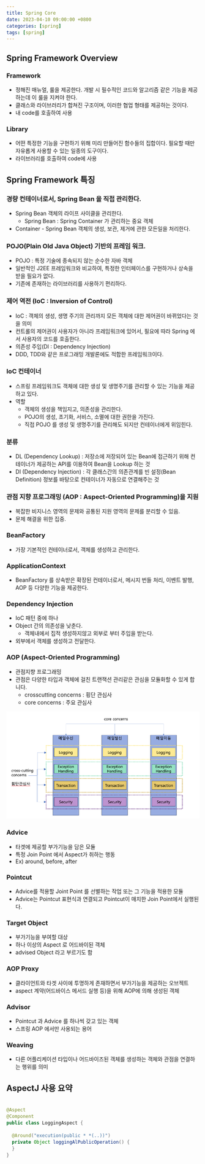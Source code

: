 ```yaml
---
title: Spring Core
date: 2023-04-10 09:00:00 +0800
categories: [spring]
tags: [spring]
---
```


## Spring Framework Overview

### Framework

- 정해진 매뉴얼, 룰을 제공한다. 개발 시 필수적인 코드와 알고리즘 같은 기능을 제공하는데 이 룰을 지켜야 한다.
- 클래스와 라이브러리가 합쳐진 구조이며, 이러한 협업 형태를 제공하는 것이다.
- 내 code를 호출하여 사용

### Library

- 어떤 특정한 기능을 구현하기 위해 미리 만들어진 함수들의 집합이다. 필요할 때만 자유롭게 사용할 수 있는 일종의 도구이다.
- 라이브러리를 호출하여 code에 사용

## Spring Framework 특징

### 경량 컨테이너로서, Spring Bean 을 직접 관리한다.

- Spring Bean 객체의 라이프 사이클을 관리한다.
  - Spring Bean : Spring Container 가 관리하는 중요 객체
- Container - Spring Bean 객체의 생성, 보관, 제거에 관한 모든일을 처리한다.

### POJO(Plain Old Java Object) 기반의 프레임 워크.

- POJO : 특정 기술에 종속되지 않는 순수한 자바 객체
- 일반적인 J2EE 프레임워크와 비교하여, 특정한 인터페이스를 구현하거나 상속을 받을 필요가 없다.
- 기존에 존재하는 라이브러리를 사용하기 편리하다.

### 제어 역전 (IoC : Inversion of Control)

- IoC : 객체의 생성, 생명 주기의 관리까지 모든 객체에 대한 제어권이 바뀌었다는 것을 의미
- 컨트롤의 제어권이 사용자가 아니라 프레임워크에 있어서, 필요에 따라 Spring 에서 사용자의 코드를 호출한다.
- 의존성 주입(DI : Dependency Injection)
- DDD, TDD와 같은 프로그래밍 개발론에도 적합한 프레임워크이다.


### IoC 컨테이너

- 스프링 프레임워크도 객체에 대한 생성 및 생명주기를 관리할 수 있는 기능을 제공하고 있다.
- 역할
  - 객체의 생성을 책임지고, 의존성을 관리한다.
  - POJO의 생성, 초기화, 서비스, 소멸에 대한 권한을 가진다.
  - 직접 POJO 를 생성 및 생명주기를 관리해도 되지만 컨테이너에게 위임힌다.

### 분류

- DL (Dependency Lookup) : 저장소에 저장되어 있는 Bean에 접근하기 위해 컨테이너가 제공하는 API를 이용하여 Bean을 Lookup 하는 것
- DI (Dependency Injection) : 각 클래스간의 의존관계를 빈 설정(Bean Definition) 정보를 바탕으로 컨테이너가 자동으로 연결해주는 것

### 관점 지향 프로그래밍 (AOP : Aspect-Oriented Programming)을 지원

- 복잡한 비지니스 영역의 문제와 공통된 지원 영역의 문제를 분리할 수 있음.
- 문제 해결을 위한 집중.

### BeanFactory

- 가장 기본적인 컨테이너로서, 객체를 생성하고 관리한다.

### ApplicationContext

- BeanFactory 를 상속받은 확장된 컨테이너로서, 메시지 번들 처리, 이벤트 발행, AOP 등 다양한 기능을 제공한다.

### Dependency Injection

- IoC 패턴 중에 하나
- Object 간의 의존성을 낮춘다.
  - 객체내에서 집적 생성하지않고 외부로 부터 주입을 받는다.
- 외부에서 객체를 생성하고 전달한다.

### AOP (Aspect-Oriented Programming)

- 관점지향 프로그래밍
- 관점은 다양한 타입과 객체에 걸친 트랜잭션 관리같은 관심을 모듈화할 수 있게 합니다.
  - crosscutting concerns : 횡단 관심사
  - core concerns : 주요 관심사

<img src="/images/spring-core/concerns.png">

### Advice

- 타겟에 제공할 부가기능을 담은 모듈
- 특정 Join Point 에서 Aspect가 취하는 행동
- Ex) around, before, after

### Pointcut

- Advice를 적용할 Joint Point 를 선별하는 작업 또는 그 기능을 적용한 모듈
- Advice는 Pointcut 표현식과 연결되고 Pointcut이 매치한 Join Point에서 실행된다.

### Target Object

- 부가기능을 부여할 대상
- 하나 이상의 Aspect 로 어드바이된 객체
- advised Object 라고 부르기도 함

### AOP Proxy

- 클라이언트와 타겟 사이에 투명하게 존재하면서 부가기능을 제공하는 오브젝트
- aspect 계약(어드바이스 메서드 실행 등)을 위해 AOP에 의해 생성된 객체

### Advisor

- Pointcut 과 Advice 를 하나씩 갖고 있는 객체
- 스프링 AOP 에서만 사용되는 용어

### Weaving

- 다른 어플리케이션 타입이나 어드바이즈된 객체를 생성하는 객체와 관점을 연결하는 행위를 의미

## AspectJ 사용 요약

```java

@Aspect
@Component
public class LoggingAspect {

  @Around("execution(public * *(..))")
  private Object loggingAlPublicOperation() {
  }
}
```
